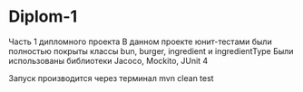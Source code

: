 # Diplom-1
Часть 1 дипломного проекта
В данном проекте юнит-тестами были полностью покрыты классы bun, burger, ingredient и ingredientType
Были использованы библиотеки Jacoco, Mockito, JUnit 4

Запуск производится через терминал mvn clean test